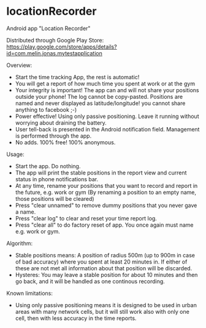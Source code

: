 # locationRecorder
Android app "Location Recorder"

Distributed through Google Play Store: https://play.google.com/store/apps/details?id=com.melin.jonas.mytestapplication

Overview: 
 - Start the time tracking App, the rest is automatic!
 - You will get a report of how much time you spent at work or at the gym
 - Your integrity is important! The app can and will not share your positions outside your phone! The log cannot 
   be copy-pasted. Positions are named and never displayed as latitude/longitude! you cannot share anything to facebook ;-)
 - Power effective! Using only passive positioning. Leave it running without worrying about draining the battery.
 - User tell-back is presented in the Android notification field. Management is performed through the app.
 - No adds. 100% free! 100% anonymous.

Usage:
 - Start the app. Do nothing.
 - The app will print the stable positions in the report view and current status in phone notifications bar.
 - At any time, rename your positions that you want to record and report in the future, e.g. 
   work or gym (By renaming a position to an empty name, those positions will be cleared)
 - Press \"clear unnamed\" to remove dummy positions that you never gave a name.
 - Press \"clear log\" to clear and reset your time report log.
 - Press \"clear all\" to do factory reset of app. You once again must name e.g. work or gym.

Algorithm:
 - Stable positions means: A position of radius 500m (up to 900m in case of bad accuracy) where you spent 
   at least 20 minutes in. If either of these are not met all information about that position will be discarded.
 - Hysteres: You may leave a stable position for about 10 minutes and then go back, and it will be handled as 
   one continous recording.

Known limitations:
 - Using only passive positioning means it is designed to be used in urban areas with many network cells,
   but it will still work also with only one cell, then with less accuracy in the time reports.

